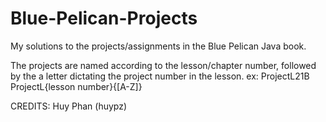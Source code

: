 # Blue-Pelican-Projects
My solutions to the projects/assignments in the Blue Pelican Java book.

The projects are named according to the lesson/chapter number, followed by the a letter dictating the project number in the lesson.
ex:
ProjectL21B
ProjectL{lesson number}{[A-Z]} 

CREDITS:
Huy Phan (huypz)

